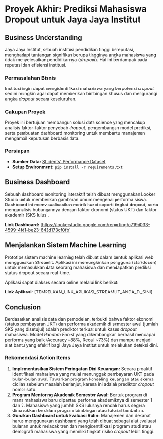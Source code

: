 # Proyek Akhir: Prediksi Mahasiswa Dropout untuk Jaya Jaya Institut

## Business Understanding
Jaya Jaya Institut, sebuah institusi pendidikan tinggi bereputasi, menghadapi tantangan signifikan berupa tingginya angka mahasiswa yang tidak menyelesaikan pendidikannya (*dropout*). Hal ini berdampak pada reputasi dan efisiensi institusi.

### Permasalahan Bisnis
Institusi ingin dapat mengidentifikasi mahasiswa yang berpotensi *dropout* sedini mungkin agar dapat memberikan bimbingan khusus dan mengurangi angka *dropout* secara keseluruhan.

### Cakupan Proyek
Proyek ini bertujuan membangun solusi data science yang mencakup analisis faktor-faktor penyebab *dropout*, pengembangan model prediksi, serta pembuatan dashboard monitoring untuk membantu manajemen mengambil keputusan berbasis data.

### Persiapan
- **Sumber Data:** [Students' Performance Dataset](https://www.kaggle.com/datasets/thedevastator/higher-education-predictors-of-student-retention)
- **Setup Environment:** `pip install -r requirements.txt`

## Business Dashboard
Sebuah dashboard monitoring interaktif telah dibuat menggunakan Looker Studio untuk memberikan gambaran umum mengenai performa siswa. Dashboard ini memvisualisasikan metrik kunci seperti tingkat dropout, serta menganalisis hubungannya dengan faktor ekonomi (status UKT) dan faktor akademik (SKS lulus).

**Link Dashboard:** [https://lookerstudio.google.com/reporting/c719d033-4599-4fd1-be23-642d173cf0fb]

## Menjalankan Sistem Machine Learning
Prototipe sistem machine learning telah dibuat dalam bentuk aplikasi web menggunakan Streamlit. Aplikasi ini memungkinkan pengguna (staf/dosen) untuk memasukkan data seorang mahasiswa dan mendapatkan prediksi status dropout secara real-time.

Aplikasi dapat diakses secara online melalui link berikut:

**Link Aplikasi:** [TEMPELKAN_LINK_APLIKASI_STREAMLIT_ANDA_DI_SINI]

## Conclusion
Berdasarkan analisis data dan pemodelan, terbukti bahwa faktor ekonomi (status pembayaran UKT) dan performa akademik di semester awal (jumlah SKS yang disetujui) adalah prediktor terkuat untuk kasus *dropout* mahasiswa. Model *Random Forest* yang dikembangkan berhasil mencapai performa yang baik (Accuracy ~88%, Recall ~73%) dan mampu menjadi alat bantu yang efektif bagi Jaya Jaya Institut untuk melakukan deteksi dini.

### Rekomendasi Action Items
1.  **Implementasikan Sistem Peringatan Dini Keuangan:** Secara proaktif identifikasi mahasiswa yang mulai menunggak pembayaran UKT pada bulan-bulan awal. Tawarkan program konseling keuangan atau skema cicilan sebelum masalah berlanjut, karena ini adalah prediktor *dropout* nomor satu.
2.  **Program Mentoring Akademik Semester Awal:** Bentuk program di mana mahasiswa baru dipantau performa akademiknya di semester 1 dan 2. Mahasiswa yang jumlah SKS lulusnya rendah harus segera dimasukkan ke dalam program bimbingan atau tutorial tambahan.
3.  **Gunakan Dashboard untuk Evaluasi Rutin:** Manajemen dan dekanat harus menggunakan dashboard yang telah dibuat sebagai alat evaluasi bulanan untuk melacak tren dan mengidentifikasi program studi atau demografi mahasiswa yang memiliki tingkat risiko *dropout* lebih tinggi.